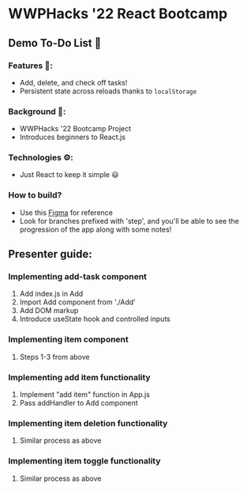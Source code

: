 # WWPHacks '22 React Bootcamp

## Demo To-Do List 📃

### Features 🤩:

- Add, delete, and check off tasks!
- Persistent state across reloads thanks to `localStorage`

### Background 🤔:

- WWPHacks '22 Bootcamp Project
- Introduces beginners to React.js

### Technologies ⚙️:

- Just React to keep it simple 😃

### How to build?

- Use this [Figma](https://www.figma.com/file/Tpo1tmOipyJ0ILMGYEvuiB/WWPHacks22-To-Do?node-id=0%3A1) for reference
- Look for branches prefixed with 'step', and you'll be able to see the progression of the app along with some notes!

## Presenter guide:

### Implementing add-task component

1. Add index.js in Add
2. Import Add component from './Add'
3. Add DOM markup
4. Introduce useState hook and controlled inputs

### Implementing item component

1. Steps 1-3 from above

### Implementing add item functionality

1. Implement "add item" function in App.js
2. Pass addHandler to Add component

### Implementing item deletion functionality

1. Similar process as above

### Implementing item toggle functionality

1. Similar process as above
